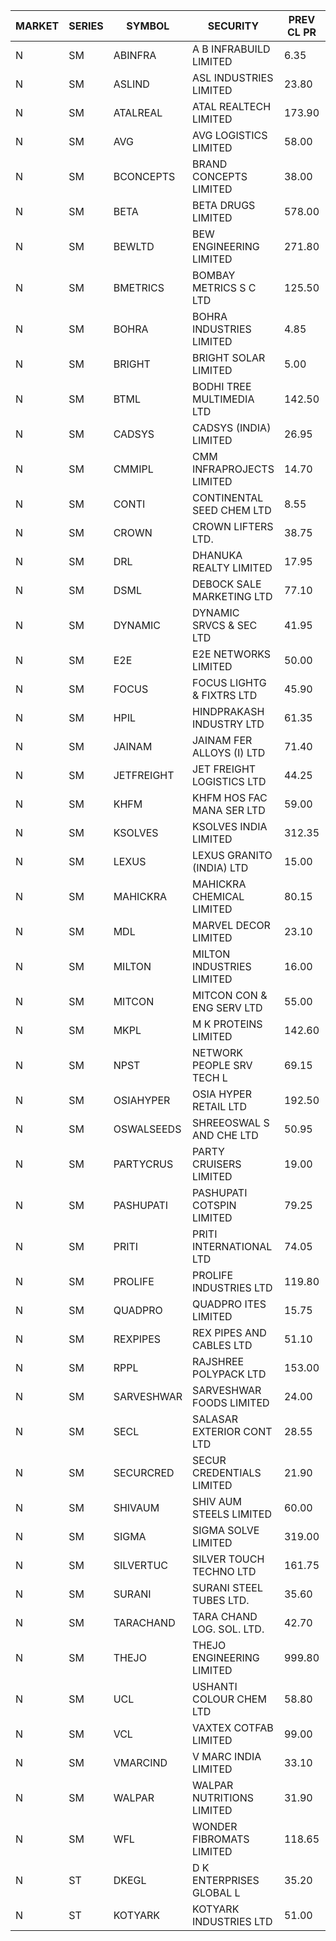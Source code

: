 


| MARKET | SERIES | SYMBOL | SECURITY | PREV CL PR | OPEN PRICE | HIGH PRICE | LOW PRICE | CLOSE PRICE | NET TRDVAL | NET TRDQTY | CORP IND | HI 52 WK | LO 52 WK |
| ----- | ----- | ----- | ----- | ----- | ----- | ----- | ----- | ----- | ----- | ----- | ----- | ----- | ----- |
| N | SM | ABINFRA | A B INFRABUILD LIMITED | 6.35 | 6.65 | 6.65 | 6.65 | 6.65 | 26600.00 | 4000 |  | 11.15 | 5.00 |
| N | SM | ASLIND | ASL INDUSTRIES LIMITED | 23.80 | 24.00 | 24.00 | 24.00 | 24.00 | 96000.00 | 4000 |  | 25.00 | 7.90 |
| N | SM | ATALREAL | ATAL REALTECH LIMITED | 173.90 | 171.00 | 172.00 | 167.10 | 172.00 | 1912960.00 | 11200 |  | 188.40 | 30.95 |
| N | SM | AVG | AVG LOGISTICS LIMITED | 58.00 | 60.90 | 60.90 | 56.25 | 56.25 | 140580.00 | 2400 |  | 83.00 | 40.65 |
| N | SM | BCONCEPTS | BRAND CONCEPTS LIMITED | 38.00 | 39.80 | 39.90 | 39.80 | 39.90 | 597600.00 | 15000 |  | 48.00 | 14.55 |
| N | SM | BETA | BETA DRUGS LIMITED | 578.00 | 575.00 | 578.00 | 563.00 | 570.00 | 2969620.00 | 5200 |  | 665.00 | 104.80 |
| N | SM | BEWLTD | BEW ENGINEERING LIMITED | 271.80 | 260.00 | 274.00 | 260.00 | 271.85 | 4269100.00 | 16000 |  | 388.20 | 228.15 |
| N | SM | BMETRICS | BOMBAY METRICS S C LTD | 125.50 | 127.30 | 127.35 | 125.00 | 126.15 | 911940.00 | 7200 |  | 144.10 | 117.90 |
| N | SM | BOHRA | BOHRA INDUSTRIES LIMITED | 4.85 | 5.00 | 5.00 | 4.65 | 5.00 | 48600.00 | 10000 |  | 7.25 | .95 |
| N | SM | BRIGHT | BRIGHT SOLAR LIMITED | 5.00 | 5.25 | 5.30 | 5.05 | 5.15 | 216600.00 | 42000 |  | 15.55 | 4.60 |
| N | SM | BTML | BODHI TREE MULTIMEDIA LTD | 142.50 | 136.80 | 136.80 | 135.40 | 135.40 | 326640.00 | 2400 |  | 148.80 | 64.05 |
| N | SM | CADSYS | CADSYS (INDIA) LIMITED | 26.95 | 25.70 | 25.70 | 25.70 | 25.70 | 51400.00 | 2000 |  | 36.90 | 18.10 |
| N | SM | CMMIPL | CMM INFRAPROJECTS LIMITED | 14.70 | 14.10 | 14.65 | 14.10 | 14.65 | 128550.00 | 9000 |  | 21.05 | 2.25 |
| N | SM | CONTI | CONTINENTAL SEED CHEM LTD | 8.55 | 8.15 | 8.15 | 8.15 | 8.15 | 81491.85 | 9999 |  | 10.85 | 5.20 |
| N | SM | CROWN | CROWN LIFTERS LTD. | 38.75 | 38.00 | 38.00 | 36.85 | 36.85 | 558500.00 | 15000 |  | 162.00 | 31.00 |
| N | SM | DRL | DHANUKA REALTY LIMITED | 17.95 | 18.80 | 18.80 | 18.80 | 18.80 | 112800.00 | 6000 |  | 21.05 | 7.50 |
| N | SM | DSML | DEBOCK SALE MARKETING LTD | 77.10 | 74.20 | 80.00 | 73.25 | 75.80 | 9430200.00 | 126000 |  | 85.95 | 5.75 |
| N | SM | DYNAMIC | DYNAMIC SRVCS & SEC LTD | 41.95 | 41.25 | 41.45 | 41.25 | 41.30 | 248000.00 | 6000 |  | 48.90 | 36.60 |
| N | SM | E2E | E2E NETWORKS LIMITED | 50.00 | 48.00 | 48.00 | 48.00 | 48.00 | 192000.00 | 4000 |  | 61.30 | 34.50 |
| N | SM | FOCUS | FOCUS LIGHTG & FIXTRS LTD | 45.90 | 45.05 | 48.15 | 45.00 | 48.15 | 5863950.00 | 126000 |  | 71.90 | 18.05 |
| N | SM | HPIL | HINDPRAKASH INDUSTRY LTD | 61.35 | 62.95 | 62.95 | 62.95 | 62.95 | 188850.00 | 3000 |  | 93.90 | 45.40 |
| N | SM | JAINAM | JAINAM FER ALLOYS (I) LTD | 71.40 | 71.50 | 72.95 | 71.50 | 72.00 | 2603000.00 | 36000 |  | 73.00 | 69.70 |
| N | SM | JETFREIGHT | JET FREIGHT LOGISTICS LTD | 44.25 | 46.45 | 46.45 | 42.05 | 42.05 | 354000.00 | 8000 |  | 56.65 | 13.20 |
| N | SM | KHFM | KHFM HOS FAC MANA SER LTD | 59.00 | 59.95 | 59.95 | 59.50 | 59.50 | 358350.00 | 6000 |  | 63.75 | 25.75 |
| N | SM | KSOLVES | KSOLVES INDIA LIMITED | 312.35 | 316.00 | 317.00 | 311.35 | 314.15 | 3396800.00 | 10800 |  | 1718.20 | 289.60 |
| N | SM | LEXUS | LEXUS GRANITO (INDIA) LTD | 15.00 | 14.25 | 14.25 | 14.25 | 14.25 | 14250.00 | 1000 |  | 22.50 | 7.55 |
| N | SM | MAHICKRA | MAHICKRA CHEMICAL LIMITED | 80.15 | 83.55 | 83.55 | 83.55 | 83.55 | 125325.00 | 1500 |  | 96.50 | 75.00 |
| N | SM | MDL | MARVEL DECOR LIMITED | 23.10 | 24.00 | 24.00 | 24.00 | 24.00 | 48000.00 | 2000 |  | 29.95 | 19.95 |
| N | SM | MILTON | MILTON INDUSTRIES LIMITED | 16.00 | 15.20 | 15.20 | 15.20 | 15.20 | 66880.00 | 4400 |  | 27.05 | 10.65 |
| N | SM | MITCON | MITCON CON & ENG SERV LTD | 55.00 | 53.10 | 53.10 | 53.00 | 53.00 | 212200.00 | 4000 |  | 64.95 | 33.10 |
| N | SM | MKPL | M K PROTEINS LIMITED | 142.60 | 135.50 | 135.50 | 135.50 | 135.50 | 1084000.00 | 8000 |  | 158.00 | 75.10 |
| N | SM | NPST | NETWORK PEOPLE SRV TECH L | 69.15 | 68.00 | 68.00 | 68.00 | 68.00 | 108800.00 | 1600 |  | 78.00 | 67.00 |
| N | SM | OSIAHYPER | OSIA HYPER RETAIL LTD | 192.50 | 200.00 | 200.00 | 200.00 | 200.00 | 400000.00 | 2000 |  | 257.00 | 117.00 |
| N | SM | OSWALSEEDS | SHREEOSWAL S AND CHE LTD | 50.95 | 52.50 | 53.45 | 52.50 | 53.20 | 1061400.00 | 20000 |  | 53.45 | 28.00 |
| N | SM | PARTYCRUS | PARTY CRUISERS LIMITED | 19.00 | 19.50 | 19.95 | 19.50 | 19.95 | 78900.00 | 4000 |  | 39.90 | 16.50 |
| N | SM | PASHUPATI | PASHUPATI COTSPIN LIMITED | 79.25 | 78.00 | 78.00 | 78.00 | 78.00 | 124800.00 | 1600 |  | 99.00 | 50.00 |
| N | SM | PRITI | PRITI INTERNATIONAL LTD | 74.05 | 70.35 | 70.35 | 70.35 | 70.35 | 225120.00 | 3200 |  | 284.90 | 66.80 |
| N | SM | PROLIFE | PROLIFE INDUSTRIES LTD | 119.80 | 119.50 | 125.50 | 119.50 | 125.50 | 1093500.00 | 9000 |  | 125.50 | 34.90 |
| N | SM | QUADPRO | QUADPRO ITES LIMITED | 15.75 | 15.45 | 15.70 | 15.45 | 15.70 | 281100.00 | 18000 |  | 18.80 | 15.20 |
| N | SM | REXPIPES | REX PIPES AND CABLES LTD | 51.10 | 52.95 | 53.35 | 52.95 | 53.35 | 425200.00 | 8000 |  | 64.35 | 26.00 |
| N | SM | RPPL | RAJSHREE POLYPACK LTD | 153.00 | 155.00 | 158.00 | 154.00 | 154.00 | 1089000.00 | 7000 |  | 200.00 | 78.05 |
| N | SM | SARVESHWAR | SARVESHWAR FOODS LIMITED | 24.00 | 24.20 | 24.25 | 24.20 | 24.20 | 232640.00 | 9600 |  | 37.85 | 11.00 |
| N | SM | SECL | SALASAR EXTERIOR CONT LTD | 28.55 | 29.95 | 29.95 | 29.95 | 29.95 | 89850.00 | 3000 |  | 32.80 | 9.90 |
| N | SM | SECURCRED | SECUR CREDENTIALS LIMITED | 21.90 | 22.90 | 22.95 | 22.90 | 22.95 | 27510.00 | 1200 |  | 36.25 | 12.00 |
| N | SM | SHIVAUM | SHIV AUM STEELS LIMITED | 60.00 | 60.00 | 60.00 | 60.00 | 60.00 | 3960000.00 | 66000 |  | 60.00 | 46.50 |
| N | SM | SIGMA | SIGMA SOLVE LIMITED | 319.00 | 334.00 | 334.95 | 334.00 | 334.95 | 401370.00 | 1200 |  | 340.30 | 33.80 |
| N | SM | SILVERTUC | SILVER TOUCH TECHNO LTD | 161.75 | 172.00 | 172.00 | 172.00 | 172.00 | 172000.00 | 1000 |  | 194.80 | 72.00 |
| N | SM | SURANI | SURANI STEEL TUBES LTD. | 35.60 | 33.85 | 33.85 | 33.85 | 33.85 | 67700.00 | 2000 |  | 46.65 | 17.35 |
| N | SM | TARACHAND | TARA CHAND LOG. SOL. LTD. | 42.70 | 40.55 | 42.85 | 40.55 | 42.65 | 1011600.00 | 24000 |  | 52.35 | 26.00 |
| N | SM | THEJO | THEJO ENGINEERING LIMITED | 999.80 | 998.90 | 998.90 | 936.05 | 970.70 | 2162047.50 | 2250 |  | 3950.00 | 840.00 |
| N | SM | UCL | USHANTI COLOUR CHEM LTD | 58.80 | 58.90 | 60.90 | 56.25 | 56.25 | 817200.00 | 14000 |  | 61.60 | 24.00 |
| N | SM | VCL | VAXTEX COTFAB LIMITED | 99.00 | 101.00 | 101.50 | 101.00 | 101.50 | 303750.00 | 3000 |  | 101.50 | 17.00 |
| N | SM | VMARCIND | V MARC INDIA LIMITED | 33.10 | 34.00 | 34.00 | 34.00 | 34.00 | 102000.00 | 3000 |  | 45.00 | 25.35 |
| N | SM | WALPAR | WALPAR NUTRITIONS LIMITED | 31.90 | 33.45 | 33.45 | 33.45 | 33.45 | 66900.00 | 2000 |  | 51.50 | 31.55 |
| N | SM | WFL | WONDER FIBROMATS LIMITED | 118.65 | 118.00 | 118.00 | 118.00 | 118.00 | 302080.00 | 2560 |  | 157.95 | 42.70 |
| N | ST | DKEGL | D K ENTERPRISES GLOBAL L | 35.20 | 36.90 | 36.95 | 36.90 | 36.95 | 332250.00 | 9000 |  | 44.10 | 31.90 |
| N | ST | KOTYARK | KOTYARK INDUSTRIES LTD | 51.00 | 51.00 | 51.90 | 48.45 | 48.45 | 15733300.00 | 310000 |  | 51.90 | 48.45 |



